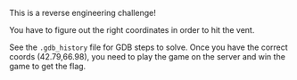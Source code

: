 This is a reverse engineering challenge! 

You have to figure out the right coordinates in order to hit the vent.

See the `.gdb_history` file for GDB steps to solve.
Once you have the correct coords (42.79,66.98), you need to play the game on the server and win the game to get the flag.